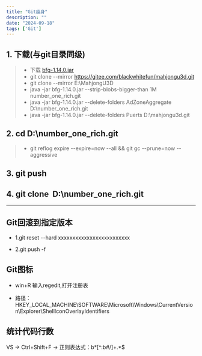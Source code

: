```yaml
---
title: "Git瘦身"
description: ""
date: "2024-09-18"
tags: ['Git']
---
```

## 1. 下载(与git目录同级)

> - 下载 [bfg-1.14.0.jar](https://rtyley.github.io/bfg-repo-cleaner)
> - git clone --mirror <https://gitee.com/blackwhitefun/mahjongu3d.git>
> - git clone --mirror E:\MahjongU3D
> - java -jar bfg-1.14.0.jar --strip-blobs-bigger-than 1M number_one_rich.git
> - java -jar bfg-1.14.0.jar --delete-folders AdZoneAggregate D:\\number_one_rich.git
> - java -jar bfg-1.14.0.jar --delete-folders Puerts D:\\mahjongu3d.git

## 2. cd D:\\number_one_rich.git

> - git reflog expire --expire=now --all && git gc --prune=now --aggressive

## 3. git push

## 4. git clone  D:\number_one_rich.git

---

## Git回滚到指定版本

- 1.git reset --hard xxxxxxxxxxxxxxxxxxxxxxxxx

- 2.git push -f

## Git图标

- win+R 输入regedit,打开注册表
  
- 路径：HKEY_LOCAL_MACHINE\SOFTWARE\Microsoft\Windows\CurrentVersion\Explorer\ShellIconOverlayIdentifiers

## 统计代码行数

VS -> Ctrl+Shift+F -> 正则表达式：b*[^:b#/]+.*$
